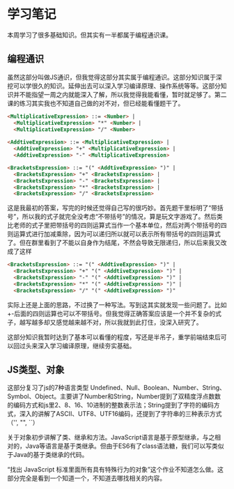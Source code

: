 # 学习笔记

本周学习了很多基础知识。但其实有一半都属于编程通识课。

## 编程通识

虽然这部分叫做JS通识，但我觉得这部分其实属于编程通识。这部分知识属于深挖可以学很久的知识。延伸出去可以深入学习编译原理、操作系统等等。这部分知识并不能指望一周之内就能深入了解，所以我觉得我能看懂，暂时就足够了。第二课的练习其实我也不知道自己做的对不对，但已经能看懂题干了。

``` html
<MultiplicativeExpression> ::= <Number> |
  <MultiplicativeExpression> "*" <Number> |
  <MultiplicativeExpression> "/" <Number>
    
<AddtiveExpression> ::= <MultiplicativeExpression> |
  <AddtiveExpression> "+" <MultiplicativeExpression> |
  <AddtiveExpression> "-" <MultiplicativeExpression>

<BracketsExpression> ::= "(" <AddtiveExpression> ")" |
  <BracketsExpression> "+" <BracketsExpression> |
  <BracketsExpression> "-" <BracketsExpression> |
  <BracketsExpression> "*" <BracketsExpression> |
  <BracketsExpression> "/" <BracketsExpression>
```

这是我最初的答案，写完的时候还觉得自己写的很巧妙。首先题干里标明了“带括号”，所以我的式子就完全没考虑“不带括号”的情况，算是玩文字游戏了。然后类比老师的式子里把带括号的四则运算式当作一个基本单位，然后对两个带括号的四则运算式进行加减乘除，因为可以递归所以就可以表示所有带括号的四则运算式了。但在群里看到了不能以自身作为结尾，不然会导致无限递归，所以后来我又改成了这样

``` html
<BracketsExpression> ::= "(" <AddtiveExpression> ")" |
  <BracketsExpression> "+" "(" <AddtiveExpression> ")" |
  <BracketsExpression> "-" "(" <AddtiveExpression> ")" |
  <BracketsExpression> "*" "(" <AddtiveExpression> ")" |
  <BracketsExpression> "/" "(" <AddtiveExpression> ")"
```

实际上还是上面的思路，不过换了一种写法。写到这其实就发现一些问题了。比如+-后面的四则运算也可以不带括号。但我觉得正确答案应该是一个并不复杂的式子，越写越多却又感觉越来越不对，所以我就到此打住，没深入研究了。

这部分知识我暂时达到了基本可以看懂的程度，写还是半吊子，重学前端结束后可以回过头来深入学习编译原理，继续夯实基础。

## JS类型、对象

这部分复习了js的7种语言类型 Undefined、Null、Boolean、Number、String、Symbol、Object。主要讲了Number和String，Number提到了双精度浮点数数的编码方式和js里2、8、16、10进制的整数表示法；String提到了字符的编码方式，深入的讲解了ASCII、UTF8、UTF16编码，还提到了字符串的三种表示方式（'', "", ``）

关于对象初步讲解了类、继承和方法。JavaScript语言是基于原型继承，与之相对的，Java等语言是基于类继承。但由于ES6有了class语法糖，我们可以写类似于Java的基于类继承的代码。

“找出 JavaScript 标准里面所有具有特殊行为的对象”这个作业不知道怎么做。这部分完全是看到一个知道一个，不知道去哪找相关的内容。
